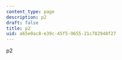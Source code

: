 ```yaml
---
content_type: page
description: p2
draft: false
title: p2
uid: a65e0ac8-e39c-45f5-9655-21c782948f27
---
```

p2